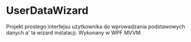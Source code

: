 # UserDataWizard

Projekt prostego interfejsu użytkownika do wprowadzania podstawowych danych a' la wizard instalacji. Wykonany w WPF MVVM.
